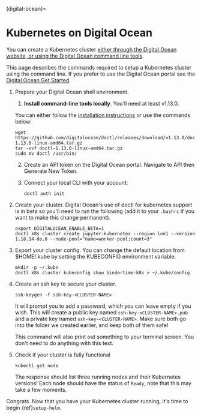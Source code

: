 (digital-ocean)=

# Kubernetes on Digital Ocean

You can create a Kubernetes cluster [either through the Digital Ocean website, or using the Digital Ocean command line tools](https://www.digitalocean.com/).

This page describes the commands required to setup a Kubernetes cluster using the command line.
If you prefer to use the Digital Ocean portal see the [Digital Ocean Get Started](https://www.digitalocean.com/products/kubernetes).

1. Prepare your Digital Ocean shell environment.

   1. **Install command-line tools locally**. You'll need at least v1.13.0.

   You can either follow the [installation instructions](https://github.com/digitalocean/doctl/blob/main/README.md) or use the commands below:

   ```
   wget https://github.com/digitalocean/doctl/releases/download/v1.13.0/doctl-1.13.0-linux-amd64.tar.gz
   tar -xvf doctl-1.13.0-linux-amd64.tar.gz
   sudo mv doctl /usr/bin/
   ```

   2. Create an API token on the Digital Ocean portal. Navigate to API then Generate New Token.
   3. Connect your local CLI with your account:

      ```
      doctl auth init
      ```

2. Create your cluster.
   Digital Ocean's use of doctl for kubernetes support is in beta so you'll need to run the following (add it to your `.bashrc` if you want to make this change permanent).

   ```
   export DIGITALOCEAN_ENABLE_BETA=1
   doctl k8s cluster create jupyter-kubernetes --region lon1 --version 1.18.14-do.0 --node-pool="name=worker-pool;count=3"
   ```

3. Export your cluster config.
   You can change the default location from $HOME/.kube by setting the KUBECONFIG environment variable.

   ```
   mkdir -p ~/.kube
   doctl k8s cluster kubeconfig show bindertime-k8s > ~/.kube/config
   ```

4. Create an ssh key to secure your cluster.

   ```
   ssh-keygen -f ssh-key-<CLUSTER-NAME>
   ```

   It will prompt you to add a password, which you can leave empty if you wish.
   This will create a public key named `ssh-key-<CLUSTER-NAME>.pub` and a private key named
   `ssh-key-<CLUSTER-NAME>`. Make sure both go into the folder we created earlier,
   and keep both of them safe!

   This command will also print out something to your terminal screen. You
   don't need to do anything with this text.

5. Check if your cluster is fully functional

   ```
   kubectl get node
   ```

   The response should list three running nodes and their Kubernetes versions!
   Each node should have the status of `Ready`, note that this may take a
   few moments.

Congrats. Now that you have your Kubernetes cluster running, it's time to
begin {ref}`setup-helm`.
